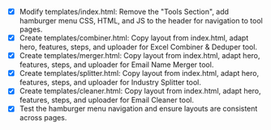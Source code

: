 - [x] Modify templates/index.html: Remove the "Tools Section", add hamburger menu CSS, HTML, and JS to the header for navigation to tool pages.
- [x] Create templates/combiner.html: Copy layout from index.html, adapt hero, features, steps, and uploader for Excel Combiner & Deduper tool.
- [x] Create templates/merger.html: Copy layout from index.html, adapt hero, features, steps, and uploader for Email Name Merger tool.
- [x] Create templates/splitter.html: Copy layout from index.html, adapt hero, features, steps, and uploader for Industry Splitter tool.
- [x] Create templates/cleaner.html: Copy layout from index.html, adapt hero, features, steps, and uploader for Email Cleaner tool.
- [x] Test the hamburger menu navigation and ensure layouts are consistent across pages.

